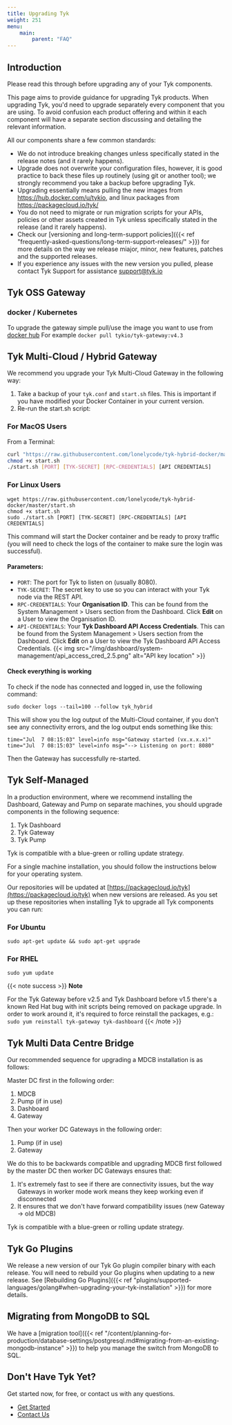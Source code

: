 ```yaml
---
title: Upgrading Tyk
weight: 251
menu:
    main:
        parent: "FAQ"
---
```


## Introduction

Please read this through before upgrading any of your Tyk components.

This page aims to provide guidance for upgrading Tyk products. When upgrading Tyk, you'd need to upgrade separately every component that you are using. To avoid confusion each product offering and within it each component will have a separate section discussing and detailing the relevant information.

All our components share a few common standards:
- We do not introduce breaking changes unless specifically stated in the release notes (and it rarely happens).
- Upgrade does not overwrite your configuration files, however, it is good practice to back these files up routinely (using git or another tool); we strongly recommend you take a backup before upgrading Tyk.
- Upgrading essentially means pulling the new images from https://hub.docker.com/u/tykio, and linux packages from https://packagecloud.io/tyk/ 
- You do not need to migrate or run migration scripts for your APIs, policies or other assets created in Tyk unless specifically stated in the release (and it rarely happens).
- Check our [versioning and long-term-support policies]({{< ref "frequently-asked-questions/long-term-support-releases/" >}}) for more details on the way we release miajor, minor, new features, patches and the supported releases.
- If you experience any issues with the new version you pulled, please contact Tyk Support for assistance support@tyk.io

## Tyk OSS Gateway

### docker / Kubernetes
To upgrade the gateway simple pull/use the image you want to use from [docker hub](https://hub.docker.com/r/tykio/tyk-gateway/tags) 
For example `docker pull tykio/tyk-gateway:v4.3`


## Tyk Multi-Cloud / Hybrid Gateway
We recommend you upgrade your Tyk Multi-Cloud Gateway in the following way:

 1. Take a backup of your `tyk.conf` and `start.sh` files. This is important if you have modified your Docker Container in your current version.
 2. Re-run the start.sh script:

### For MacOS Users
From a Terminal:

```bash
curl "https://raw.githubusercontent.com/lonelycode/tyk-hybrid-docker/master/start.sh" -o "start.sh"
chmod +x start.sh
./start.sh [PORT] [TYK-SECRET] [RPC-CREDENTIALS] [API CREDENTIALS]
```
### For Linux Users
```{.copyWrapper}
wget https://raw.githubusercontent.com/lonelycode/tyk-hybrid-docker/master/start.sh
chmod +x start.sh
sudo ./start.sh [PORT] [TYK-SECRET] [RPC-CREDENTIALS] [API CREDENTIALS]
```

This command will start the Docker container and be ready to proxy traffic (you will need to check the logs of the container to make sure the login was successful).

#### Parameters:
*   `PORT`: The port for Tyk to listen on (usually 8080).
*   `TYK-SECRET`: The secret key to use so you can interact with your Tyk node via the REST API.
*   `RPC-CREDENTIALS`: Your **Organisation ID**. This can be found from the System Management > Users section from the Dashboard. Click **Edit** on a User to view the Organisation ID.
*   `API-CREDENTIALS`: Your **Tyk Dashboard API Access Credentials**. This can be found from the System Management > Users section from the Dashboard. Click **Edit** on a User to view the Tyk Dashboard API Access Credentials. {{< img src="/img/dashboard/system-management/api_access_cred_2.5.png" alt="API key location" >}}

#### Check everything is working

To check if the node has connected and logged in, use the following command:
```{.copyWrapper}
sudo docker logs --tail=100 --follow tyk_hybrid
```

  
This will show you the log output of the Multi-Cloud container, if you don't see any connectivity errors, and the log output ends something like this:
```
time="Jul  7 08:15:03" level=info msg="Gateway started (vx.x.x.x)"
time="Jul  7 08:15:03" level=info msg="--> Listening on port: 8080"
```

Then the Gateway has successfully re-started.

## Tyk Self-Managed

In a production environment, where we recommend installing the Dashboard, Gateway and Pump on separate machines, you should upgrade components in the following sequence:

1. Tyk Dashboard
2. Tyk Gateway
3. Tyk Pump

Tyk is compatible with a blue-green or rolling update strategy.

For a single machine installation, you should follow the instructions below for your operating system.

Our repositories will be updated at [https://packagecloud.io/tyk](https://packagecloud.io/tyk) when new versions are released. As you set up these repositories when installing Tyk to upgrade all Tyk components  you can run:

### For Ubuntu

```{.copyWrapper}
sudo apt-get update && sudo apt-get upgrade
```

### For RHEL
```{.copyWrapper}
sudo yum update
```
{{< note success >}}
**Note**  

For the Tyk Gateway before v2.5 and Tyk Dashboard before v1.5 there's a known Red Hat bug with init scripts being removed on package upgrade. In order to work around it, it's required to force reinstall the packages, e.g.:
`sudo yum reinstall tyk-gateway tyk-dashboard`
{{< /note >}}

## Tyk Multi Data Centre Bridge

Our recommended sequence for upgrading a MDCB installation is as follows:

Master DC first in the following order:

1. MDCB
2. Pump (if in use)
3. Dashboard
4. Gateway

Then your worker DC Gateways in the following order:

1. Pump (if in use)
2. Gateway

We do this to be backwards compatible and upgrading MDCB first followed by the master DC then worker DC Gateways ensures that:

1. It's extremely fast to see if there are connectivity issues, but the way Gateways in worker mode work means they keep working even if disconnected
2. It ensures that we don't have forward compatibility issues (new Gateway -> old MDCB)

Tyk is compatible with a blue-green or rolling update strategy.

## Tyk Go Plugins

We release a new version of our Tyk Go plugin compiler binary with each release. You will need to rebuild your Go plugins when updating to a new release. See [Rebuilding Go Plugins]({{< ref "plugins/supported-languages/golang#when-upgrading-your-tyk-installation" >}}) for more details.

## Migrating from MongoDB to SQL

We have a [migration tool]({{< ref "/content/planning-for-production/database-settings/postgresql.md#migrating-from-an-existing-mongodb-instance" >}}) to help you manage the switch from MongoDB to SQL.

## Don't Have Tyk Yet?

Get started now, for free, or contact us with any questions.

* [Get Started](https://tyk.io/pricing/compare-api-management-platforms/#get-started)
* [Contact Us](https://tyk.io/about/contact/)
